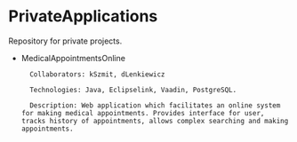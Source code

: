 # PrivateApplications

Repository for private projects.

- MedicalAppointmentsOnline

		Collaborators: kSzmit, dLenkiewicz

		Technologies: Java, Eclipselink, Vaadin, PostgreSQL.

		Description: Web application which facilitates an online system for making medical appointments. Provides interface for user, tracks history of appointments, allows complex searching and making appointments.
